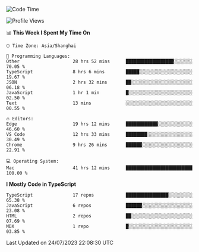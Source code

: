 <!--START_SECTION:waka-->
![Code Time](http://img.shields.io/badge/Code%20Time-4%2C866%20hrs%2022%20mins-blue)

![Profile Views](http://img.shields.io/badge/Profile%20Views-0-blue)

📊 **This Week I Spent My Time On** 

```text
🕑︎ Time Zone: Asia/Shanghai

💬 Programming Languages: 
Other                    28 hrs 52 mins      ██████████████████░░░░░░░   70.05 % 
TypeScript               8 hrs 6 mins        █████░░░░░░░░░░░░░░░░░░░░   19.67 % 
JSON                     2 hrs 32 mins       ██░░░░░░░░░░░░░░░░░░░░░░░   06.18 % 
JavaScript               1 hr 1 min          █░░░░░░░░░░░░░░░░░░░░░░░░   02.50 % 
Text                     13 mins             ░░░░░░░░░░░░░░░░░░░░░░░░░   00.55 % 

🔥 Editors: 
Edge                     19 hrs 12 mins      ████████████░░░░░░░░░░░░░   46.60 % 
VS Code                  12 hrs 33 mins      ████████░░░░░░░░░░░░░░░░░   30.49 % 
Chrome                   9 hrs 26 mins       ██████░░░░░░░░░░░░░░░░░░░   22.91 % 

💻 Operating System: 
Mac                      41 hrs 12 mins      █████████████████████████   100.00 % 
```

**I Mostly Code in TypeScript** 

```text
TypeScript               17 repos            ████████████████░░░░░░░░░   65.38 % 
JavaScript               6 repos             ██████░░░░░░░░░░░░░░░░░░░   23.08 % 
HTML                     2 repos             ██░░░░░░░░░░░░░░░░░░░░░░░   07.69 % 
MDX                      1 repo              █░░░░░░░░░░░░░░░░░░░░░░░░   03.85 % 
```




 Last Updated on 24/07/2023 22:08:30 UTC
<!--END_SECTION:waka-->
